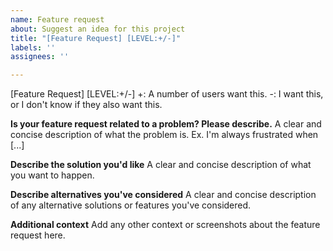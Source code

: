 ```yaml
---
name: Feature request
about: Suggest an idea for this project
title: "[Feature Request] [LEVEL:+/-]"
labels: ''
assignees: ''

---
```


[Feature Request] [LEVEL:+/-]
+: A number of users want this.
-: I want this, or I don't know if they also want this.

**Is your feature request related to a problem? Please describe.**
A clear and concise description of what the problem is. Ex. I'm always frustrated when [...]

**Describe the solution you'd like**
A clear and concise description of what you want to happen.

**Describe alternatives you've considered**
A clear and concise description of any alternative solutions or features you've considered.

**Additional context**
Add any other context or screenshots about the feature request here.

